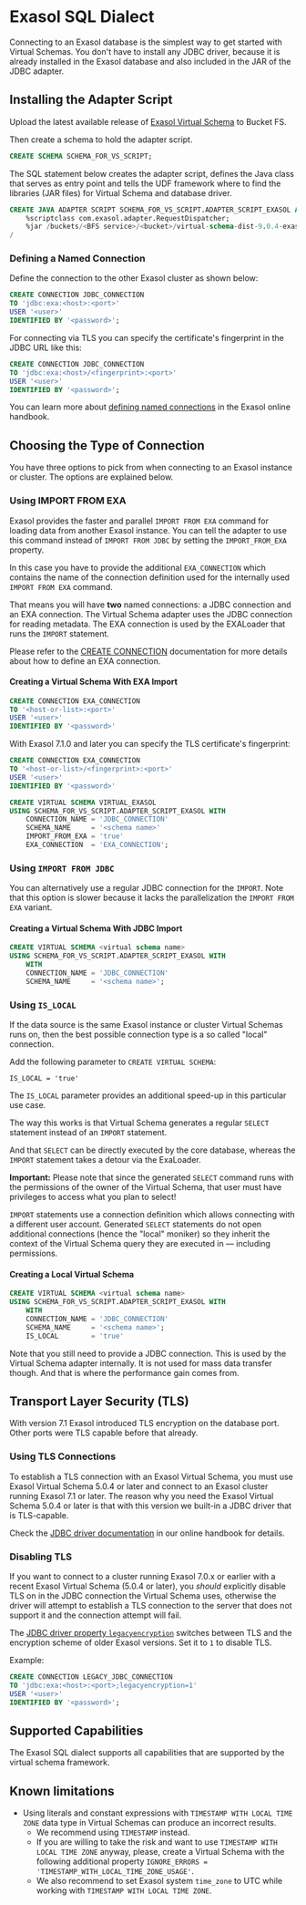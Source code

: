 # Exasol SQL Dialect

Connecting to an Exasol database is the simplest way to get started with Virtual Schemas. You don't have to install any JDBC driver, because it is already installed in the Exasol database and also included in the JAR of the JDBC adapter.

## Installing the Adapter Script

Upload the latest available release of [Exasol Virtual Schema](https://github.com/exasol/exasol-virtual-schema/releases) to Bucket FS.

Then create a schema to hold the adapter script.

```sql
CREATE SCHEMA SCHEMA_FOR_VS_SCRIPT;
```

The SQL statement below creates the adapter script, defines the Java class that serves as entry point and tells the UDF framework where to find the libraries (JAR files) for Virtual Schema and database driver.

```sql
CREATE JAVA ADAPTER SCRIPT SCHEMA_FOR_VS_SCRIPT.ADAPTER_SCRIPT_EXASOL AS
    %scriptclass com.exasol.adapter.RequestDispatcher;
    %jar /buckets/<BFS service>/<bucket>/virtual-schema-dist-9.0.4-exasol-6.0.0.jar;
/
```

### Defining a Named Connection

Define the connection to the other Exasol cluster as shown below:

```sql
CREATE CONNECTION JDBC_CONNECTION
TO 'jdbc:exa:<host>:<port>'
USER '<user>'
IDENTIFIED BY '<password>';
```

For connecting via TLS you can specify the certificate's fingerprint in the JDBC URL like this:

```sql
CREATE CONNECTION JDBC_CONNECTION
TO 'jdbc:exa:<host>/<fingerprint>:<port>'
USER '<user>'
IDENTIFIED BY '<password>';
```

You can learn more about [defining named connections](https://docs.exasol.com/sql/create_connection.htm) in the Exasol online handbook.

## Choosing the Type of Connection

You have three options to pick from when connecting to an Exasol instance or cluster. The options are explained below.

### Using IMPORT FROM EXA

Exasol provides the faster and parallel `IMPORT FROM EXA` command for loading data from another Exasol instance. You can tell the adapter to use this command instead of `IMPORT FROM JDBC` by setting the `IMPORT_FROM_EXA` property. 

In this case you have to provide the additional `EXA_CONNECTION` which contains the name of the connection definition used for the internally used `IMPORT FROM EXA` command.

That means you will have **two** named connections: a JDBC connection and an EXA connection. The Virtual Schema adapter uses the JDBC connection for reading metadata. The EXA connection is used by the EXALoader that runs the `IMPORT` statement.

Please refer to the [CREATE CONNECTION](https://docs.exasol.com/sql/create_connection.htm) documentation for more details about how to define an EXA connection.

#### Creating a Virtual Schema With EXA Import

```sql
CREATE CONNECTION EXA_CONNECTION
TO '<host-or-list>:<port>'
USER '<user>'
IDENTIFIED BY '<password>'
```

With Exasol 7.1.0 and later you can specify the TLS certificate's fingerprint:

```sql
CREATE CONNECTION EXA_CONNECTION
TO '<host-or-list>/<fingerprint>:<port>'
USER '<user>'
IDENTIFIED BY '<password>'
```

```sql
CREATE VIRTUAL SCHEMA VIRTUAL_EXASOL 
USING SCHEMA_FOR_VS_SCRIPT.ADAPTER_SCRIPT_EXASOL WITH
    CONNECTION_NAME = 'JDBC_CONNECTION'
    SCHEMA_NAME     = '<schema name>'
    IMPORT_FROM_EXA = 'true'
    EXA_CONNECTION  = 'EXA_CONNECTION';
```

### Using `IMPORT FROM JDBC`

You can alternatively use a regular JDBC connection for the `IMPORT`. Note that this option is slower because it lacks the parallelization the `IMPORT FROM EXA` variant.

#### Creating a Virtual Schema With JDBC Import

```sql
CREATE VIRTUAL SCHEMA <virtual schema name> 
USING SCHEMA_FOR_VS_SCRIPT.ADAPTER_SCRIPT_EXASOL WITH
    WITH
    CONNECTION_NAME = 'JDBC_CONNECTION'
    SCHEMA_NAME     = '<schema name>';
```

### Using `IS_LOCAL`

If the data source is the same Exasol instance or cluster Virtual Schemas runs on, then the best possible connection type is a so called "local" connection.

Add the following parameter to `CREATE VIRTUAL SCHEMA`:

    IS_LOCAL = 'true'

The `IS_LOCAL` parameter provides an additional speed-up in this particular use case.

The way this works is that Virtual Schema generates a regular `SELECT` statement instead of an `IMPORT` statement.

And that `SELECT` can be directly executed by the core database, whereas the `IMPORT` statement takes a detour via the ExaLoader.

**Important:** Please note that since the generated `SELECT` command runs with the permissions of the owner of the Virtual Schema, that user must have privileges to access what you plan to select!

`IMPORT` statements use a connection definition which allows connecting with a different user account. Generated `SELECT` statements do not open additional connections (hence the "local" moniker) so they inherit the context of the Virtual Schema query they are executed in &mdash; including permissions.

#### Creating a Local Virtual Schema

```sql
CREATE VIRTUAL SCHEMA <virtual schema name> 
USING SCHEMA_FOR_VS_SCRIPT.ADAPTER_SCRIPT_EXASOL WITH
    WITH
    CONNECTION_NAME = 'JDBC_CONNECTION'
    SCHEMA_NAME     = '<schema name>';
    IS_LOCAL        = 'true'
```

Note that you still need to provide a JDBC connection. This is used by the Virtual Schema adapter internally. It is not used for mass data transfer though. And that is where the performance gain comes from.

## Transport Layer Security (TLS)

With version 7.1 Exasol introduced TLS encryption on the database port. Other ports were TLS capable before that already.

### Using TLS Connections

To establish a TLS connection with an Exasol Virtual Schema, you must use Exasol Virtual Schema 5.0.4 or later and connect to an Exasol cluster running Exasol 7.1 or later. The reason why you need the Exasol Virtual Schema 5.0.4 or later is that with this version we built-in a JDBC driver that is TLS-capable.

Check the [JDBC driver documentation](https://docs.exasol.com/connect_exasol/drivers/jdbc.htm) in our online handbook for details.

### Disabling TLS

If you want to connect to a cluster running Exasol 7.0.x or earlier with a recent Exasol Virtual Schema (5.0.4 or later), you _should_ explicitly disable TLS on in the JDBC connection the Virtual Schema uses, otherwise the driver will attempt to establish a TLS connection to the server that does not support it and the connection attempt will fail.

The [JDBC driver property `legacyencryption`](https://docs.exasol.com/connect_exasol/drivers/jdbc.htm#SupportedDriverProperties) switches between TLS and the encryption scheme of older Exasol versions. Set it to `1` to disable TLS.

Example:

```sql
CREATE CONNECTION LEGACY_JDBC_CONNECTION
TO 'jdbc:exa:<host>:<port>;legacyencryption=1'
USER '<user>'
IDENTIFIED BY '<password>';
```

## Supported Capabilities

The Exasol SQL dialect supports all capabilities that are supported by the virtual schema framework.

## Known limitations

* Using literals and constant expressions with `TIMESTAMP WITH LOCAL TIME ZONE` data type in Virtual Schemas can produce an incorrect results.
   * We recommend using `TIMESTAMP` instead.
   * If you are willing to take the risk and want to use `TIMESTAMP WITH LOCAL TIME ZONE` anyway, please, create a Virtual Schema with the following additional property `IGNORE_ERRORS = 'TIMESTAMP_WITH_LOCAL_TIME_ZONE_USAGE'`.
   * We also recommend to set Exasol system `time_zone` to UTC while working with `TIMESTAMP WITH LOCAL TIME ZONE`.
